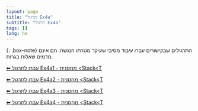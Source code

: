 ```yaml
---
layout: page
title: "תרגול Ex4a"
subtitle: "תרגול Ex4a"
tags: []
lang: he
---
```


{: .box-note}
התרגילים שבקישורים עברו עיבוד מסיבי שעיקר מטרתו הנגשה. הם אינם מדמים שאלות בגרות.

[⬅ עברו לתרגול Ex4a1 - מחסנית \<Stack\<T](/cst/4stack/Ex4a1stack)

[⬅ עברו לתרגול Ex4a2 - מחסנית \<Stack\<T](/cst/4stack/Ex4a2stack)

[⬅ עברו לתרגול Ex4a3 - מחסנית \<Stack\<T](/cst/4stack/Ex4a3stack)

[⬅ עברו לתרגול Ex4a4 - מחסנית \<Stack\<T](/cst/4stack/Ex4a4stack)



